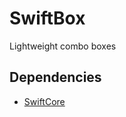 SwiftBox
===========

Lightweight combo boxes


## Dependencies

* [SwiftCore](https://github.com/Knotix/SwiftCore)

